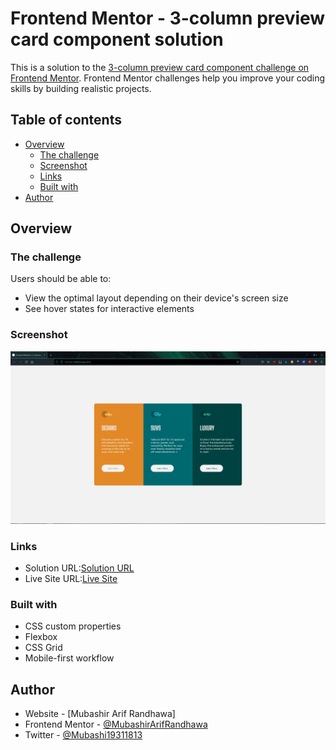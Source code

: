 # Frontend Mentor - 3-column preview card component solution

This is a solution to the [3-column preview card component challenge on Frontend Mentor](https://www.frontendmentor.io/challenges/3column-preview-card-component-pH92eAR2-). Frontend Mentor challenges help you improve your coding skills by building realistic projects.

## Table of contents

- [Overview](#overview)
  - [The challenge](#the-challenge)
  - [Screenshot](#screenshot)
  - [Links](#links)
  - [Built with](#built-with)
- [Author](#author)

## Overview

### The challenge

Users should be able to:

- View the optimal layout depending on their device's screen size
- See hover states for interactive elements

### Screenshot

![](./screenshot.jpg)

### Links

- Solution URL:[Solution URL](https://github.com/MubashirArifRandhawa/Frontend-Mentor-Challenges)
- Live Site URL:[Live Site](https://3-column-preview-component.surge.sh)

### Built with

- CSS custom properties
- Flexbox
- CSS Grid
- Mobile-first workflow

## Author

- Website - [Mubashir Arif Randhawa]
- Frontend Mentor - [@MubashirArifRandhawa](https://www.frontendmentor.io/profile/MubashirArifRandhawa)
- Twitter - [@Mubashi19311813](https://twitter.com/Mubashi19311813)
